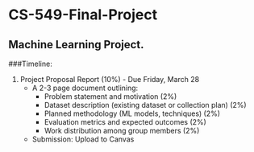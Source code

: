 # CS-549-Final-Project
## Machine Learning Project.

###Timeline:
1. Project Proposal Report (10%) - Due Friday, March 28
   * A 2-3 page document outlining:
     - Problem statement and motivation (2%)
     - Dataset description (existing dataset or collection plan) (2%)
     - Planned methodology (ML models, techniques) (2%)
     - Evaluation metrics and expected outcomes (2%)
     - Work distribution among group members (2%)
   * Submission: Upload to Canvas
